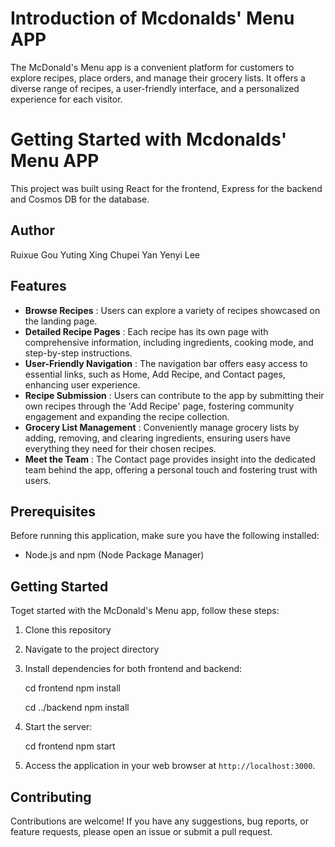 # Introduction of Mcdonalds' Menu APP

The McDonald's Menu app is a convenient platform for customers to explore recipes, place orders, and manage their grocery lists. It offers a diverse range of recipes, a user-friendly interface, and a personalized experience for each visitor.

# Getting Started with Mcdonalds' Menu APP

This project was built using React for the frontend, Express for the backend and Cosmos DB for the database.

## Author

Ruixue Gou
Yuting Xing
Chupei Yan
Yenyi Lee

## Features

* **Browse Recipes** : Users can explore a variety of recipes showcased on the landing page.
* **Detailed Recipe Pages** : Each recipe has its own page with comprehensive information, including ingredients, cooking mode, and step-by-step instructions.
* **User-Friendly Navigation** : The navigation bar offers easy access to essential links, such as Home, Add Recipe, and Contact pages, enhancing user experience.
* **Recipe Submission** : Users can contribute to the app by submitting their own recipes through the 'Add Recipe' page, fostering community engagement and expanding the recipe collection.
* **Grocery List Management** : Conveniently manage grocery lists by adding, removing, and clearing ingredients, ensuring users have everything they need for their chosen recipes.
* **Meet the Team** : The Contact page provides insight into the dedicated team behind the app, offering a personal touch and fostering trust with users.

## Prerequisites

Before running this application, make sure you have the following installed:

- Node.js and npm (Node Package Manager)

## Getting Started

Toget started with the McDonald's Menu app, follow these steps:

1. Clone this repository
2. Navigate to the project directory
3. Install dependencies for both frontend and backend:

   cd frontend
   npm install

   cd ../backend
   npm install
4. Start the server:

   cd frontend
   npm start
5. Access the application in your web browser at `http://localhost:3000`.

## Contributing

Contributions are welcome! If you have any suggestions, bug reports, or feature requests, please open an issue or submit a pull request.

